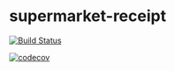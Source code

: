 # supermarket-receipt

[![Build Status](https://travis-ci.com/OnMyLevel/supermarket-receipt.svg?branch=master)](https://travis-ci.com/OnMyLevel/supermarket-receipt)

[![codecov](https://codecov.io/gh/OnMyLevel/supermarket-receipt/branch/master/graph/badge.svg)](https://codecov.io/gh/OnMyLevel/supermarket-receipt)
